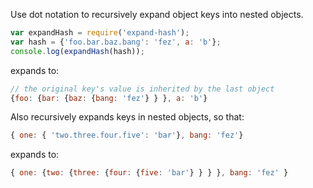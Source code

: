 Use dot notation to recursively expand object keys into nested objects.

```js
var expandHash = require('expand-hash');
var hash = {'foo.bar.baz.bang': 'fez', a: 'b'};
console.log(expandHash(hash));
```

expands to:

```js
// the original key's value is inherited by the last object
{foo: {bar: {baz: {bang: 'fez'} } }, a: 'b'}
```

Also recursively expands keys in nested objects, so that:

```js
{ one: { 'two.three.four.five': 'bar'}, bang: 'fez'}
```
expands to:

```js
{ one: {two: {three: {four: {five: 'bar'} } } }, bang: 'fez' }
```